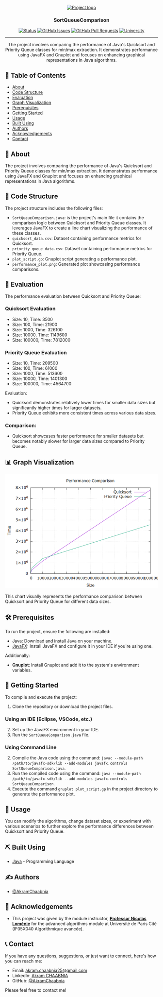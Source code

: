 <p align="center">
  <a href="" rel="noopener">
    <img src="" alt="Project logo">
  </a>
</p>
<h3 align="center">SortQueueComparison</h3>

<div align="center">

[![Status](https://img.shields.io/badge/status-active-success.svg)]()
[![GitHub Issues](https://img.shields.io/github/issues/AkramChaabnia/SortQueueComparison.svg)](https://github.com/AkramChaabnia/SortQueueComparison/issues)
[![GitHub Pull Requests](https://img.shields.io/github/issues-pr/AkramChaabnia/SortQueueComparison.svg)](https://github.com/AkramChaabnia/SortQueueComparison/pulls)
[![University](https://img.shields.io/badge/University-Paris%20Cité%20Université-%23A6192E)](https://u-paris.fr)

</div>

---

<p align="center"> 
The project involves comparing the performance of Java's Quicksort and Priority Queue classes for min/max extraction. It demonstrates performance using JavaFX and Gnuplot and focuses on enhancing graphical representations in Java algorithms.
</p>

## 📝 Table of Contents

- [About](#about)
- [Code Structure](#code_structure)
- [Evaluation](#evaluation)
- [Graph Visualization](#graph_visualization)
- [Prerequisites](#prerequisites)
- [Getting Started](#getting_started)
- [Usage](#usage)
- [Built Using](#built_using)
- [Authors](#authors)
- [Acknowledgements](#acknowledgement)
- [Contact](#contact)

## 🧐 About <a name = "about"></a>

The project involves comparing the performance of Java's Quicksort and Priority Queue classes for min/max extraction. It demonstrates performance using JavaFX and Gnuplot and focuses on enhancing graphical representations in Java algorithms.

## 🚀 Code Structure <a name = "code_structure"></a>

The project structure includes the following files:

- `SortQueueComparison.java`: is the project's main file it contains the comparison logic between Quicksort and Priority Queue classes. It leverages JavaFX to create a line chart visualizing the performance of these classes.
- `quicksort_data.csv`: Dataset containing performance metrics for Quicksort.
- `priority_queue_data.csv`: Dataset containing performance metrics for Priority Queue.
- `plot_script.gp`: Gnuplot script generating a performance plot.
- `performance_plot.png`: Generated plot showcasing performance comparisons.

## 🎈 Evaluation <a name="evaluation"></a>

The performance evaluation between Quicksort and Priority Queue:

### Quicksort Evaluation

- Size: 10, Time: 3500
- Size: 100, Time: 21900
- Size: 1000, Time: 326100
- Size: 10000, Time: 1149600
- Size: 100000, Time: 7812000

### Priority Queue Evaluation

- Size: 10, Time: 209500
- Size: 100, Time: 61000
- Size: 1000, Time: 513600
- Size: 10000, Time: 1401300
- Size: 100000, Time: 4564700

Evaluation:

- Quicksort demonstrates relatively lower times for smaller data sizes but significantly higher times for larger datasets.
- Priority Queue exhibits more consistent times across various data sizes.

### Comparison:

- Quicksort showcases faster performance for smaller datasets but becomes notably slower for larger data sizes compared to Priority Queue.

## 📊 Graph Visualization <a name="graph_visualization"></a>

![Performance Chart](performance_plot.png)

This chart visually represents the performance comparison between Quicksort and Priority Queue for different data sizes.

## 🛠️ Prerequisites <a name = "prerequisites"></a>

To run the project, ensure the following are installed:

- [Java](https://www.java.com/en/download/): Download and install Java on your machine.
- [JavaFX](https://openjfx.io/): Install JavaFX and configure it in your IDE if you're using one.

Additionally:

- **Gnuplot**: Install Gnuplot and add it to the system's environment variables.

## 🏁 Getting Started <a name = "getting_started"></a>

To compile and execute the project:

1. Clone the repository or download the project files.

### Using an IDE (Eclipse, VSCode, etc.)

2. Set up the JavaFX environment in your IDE.
3. Run the `SortQueueComparison.java` file.

### Using Command Line

2. Compile the Java code using the command: `javac --module-path /path/to/javafx-sdk/lib --add-modules javafx.controls SortQueueComparison.java`.
3. Run the compiled code using the command: `java --module-path /path/to/javafx-sdk/lib --add-modules javafx.controls SortQueueComparison`.
4. Execute the command `gnuplot plot_script.gp` in the project directory to generate the performance plot.

## 🎈 Usage <a name="usage"></a>

You can modify the algorithms, change dataset sizes, or experiment with various scenarios to further explore the performance differences between Quicksort and Priority Queue.

## ⛏️ Built Using <a name = "built_using"></a>

- [Java](https://www.java.com/) - Programming Language

## ✍️ Authors <a name = "authors"></a>

- [@AkramChaabnia](https://github.com/AkramChaabnia)

## 🎉 Acknowledgements <a name = "acknowledgement"></a>

- This project was given by the module instructor, <u><b>Professor Nicolas Loménie</b></u> for the advanced algorithms module at Université de Paris Cité (IF05X040 Algorithmique avancée).

## 📞 Contact <a name = "contact"></a>

If you have any questions, suggestions, or just want to connect, here's how you can reach me:

- Email: akram.chaabnia25@gmail.com
- LinkedIn: [Akram CHAABNIA](https://www.linkedin.com/in/akram-chaabnia-43b7941b0/)
- GitHub: [@AkramChaabnia](https://github.com/AkramChaabnia)

Please feel free to contact me!
